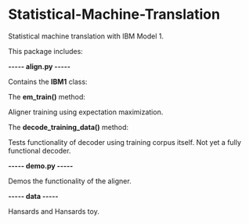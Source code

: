 # Statistical-Machine-Translation
Statistical machine translation with IBM Model 1.

This package includes:

**----- align.py -----**

Contains the **IBM1** class:

The **em_train()** method:

Aligner training using expectation maximization.

The **decode_training_data()** method:

Tests functionality of decoder using training corpus itself. Not yet a fully functional decoder.

**----- demo.py -----**

Demos the functionality of the aligner.

**----- data -----**

Hansards and Hansards toy.
